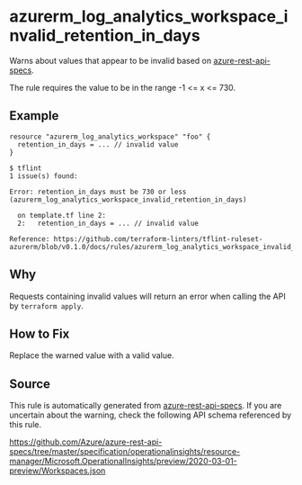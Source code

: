 <!--- This file generated by `tools/apispec-rule-gen/main.go`. DO NOT EDIT --->

# azurerm_log_analytics_workspace_invalid_retention_in_days

Warns about values that appear to be invalid based on [azure-rest-api-specs](https://github.com/Azure/azure-rest-api-specs).

The rule requires the value to be in the range -1 <= x <= 730.

## Example

```hcl
resource "azurerm_log_analytics_workspace" "foo" {
  retention_in_days = ... // invalid value
}
```

```
$ tflint
1 issue(s) found:

Error: retention_in_days must be 730 or less (azurerm_log_analytics_workspace_invalid_retention_in_days)

  on template.tf line 2:
  2:   retention_in_days = ... // invalid value

Reference: https://github.com/terraform-linters/tflint-ruleset-azurerm/blob/v0.1.0/docs/rules/azurerm_log_analytics_workspace_invalid_retention_in_days.md

```

## Why

Requests containing invalid values will return an error when calling the API by `terraform apply`.

## How to Fix

Replace the warned value with a valid value.

## Source

This rule is automatically generated from [azure-rest-api-specs](https://github.com/Azure/azure-rest-api-specs). If you are uncertain about the warning, check the following API schema referenced by this rule.

https://github.com/Azure/azure-rest-api-specs/tree/master/specification/operationalinsights/resource-manager/Microsoft.OperationalInsights/preview/2020-03-01-preview/Workspaces.json
